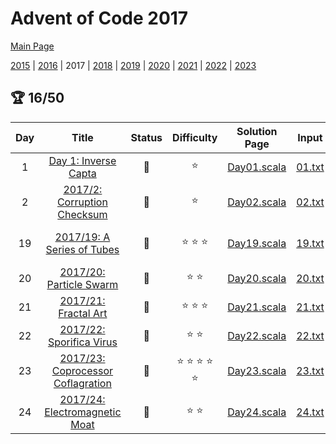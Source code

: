 

# Advent of Code 2017

[Main Page](https://adventofcode.com/2017)

[2015](/src/main/scala/advent_of_scala/year_2015/README.md) | [2016](/src/main/scala/advent_of_scala/year_2016/README.md) | 2017 | [2018](/src/main/scala/advent_of_scala/year_2018/README.md) | [2019](/src/main/scala/advent_of_scala/year_2019/README.md) | [2020](/src/main/scala/advent_of_scala/year_2020/README.md) | [2021](/src/main/scala/advent_of_scala/year_2021/README.md) | [2022](/src/main/scala/advent_of_scala/year_2022/README.md) | [2023](/src/main/scala/advent_of_scala/year_2023/README.md)

## :trophy: 16/50


| Day | Title | Status | Difficulty | Solution Page | Input | Test Page | Answer | Tags | 
| :---: | :------: | :---: | :---: | :---: | :---: | :---: | :---: | :---: |
| 1 | [Day 1: Inverse Capta](https://adventofcode.com/2017/day/1) | :1st_place_medal: | :star:  | [Day01.scala](/src/main/scala/advent_of_scala/year_2017/Day01.scala) | [01.txt](/src/main/resources/inputs/2017/01.txt) | [Day01Suite.scala](/src/test/scala/advent_of_scala/year_2017/Day01Suite.scala) | (1089, 1156) | linked-list |
| 2 | [2017/2: Corruption Checksum](https://adventofcode.com/2017/day/2) | :1st_place_medal: | :star:  | [Day02.scala](/src/main/scala/advent_of_scala/year_2017/Day02.scala) | [02.txt](/src/main/resources/inputs/2017/02.txt) | [Day02Suite.scala](/src/test/scala/advent_of_scala/year_2017/Day02Suite.scala) | (32020, 236) | arithmetic,checksum |
| 19 | [2017/19: A Series of Tubes](https://adventofcode.com/2017/day/19) | :1st_place_medal: | :star: :star: :star:  | [Day19.scala](/src/main/scala/advent_of_scala/year_2017/Day19.scala) | [19.txt](/src/main/resources/inputs/2017/19.txt) | [Day19Suite.scala](/src/test/scala/advent_of_scala/year_2017/Day19Suite.scala) | ("LIWQYKMRP", 16764) | graph,graph-traversal,assymmetric-result |
| 20 | [2017/20: Particle Swarm](https://adventofcode.com/2017/day/20) | :1st_place_medal: | :star: :star:  | [Day20.scala](/src/main/scala/advent_of_scala/year_2017/Day20.scala) | [20.txt](/src/main/resources/inputs/2017/20.txt) | [Day20Suite.scala](/src/test/scala/advent_of_scala/year_2017/Day20Suite.scala) | (300, 502) | sequence |
| 21 | [2017/21: Fractal Art](https://adventofcode.com/2017/day/21) | :1st_place_medal: | :star: :star: :star:  | [Day21.scala](/src/main/scala/advent_of_scala/year_2017/Day21.scala) | [21.txt](/src/main/resources/inputs/2017/21.txt) | [Day21Suite.scala](/src/test/scala/advent_of_scala/year_2017/Day21Suite.scala) | (133, 2_221_990) | combinatorics,matrix,revisit |
| 22 | [2017/22: Sporifica Virus](https://adventofcode.com/2017/day/22) | :1st_place_medal: | :star: :star:  | [Day22.scala](/src/main/scala/advent_of_scala/year_2017/Day22.scala) | [22.txt](/src/main/resources/inputs/2017/22.txt) | [Day22Suite.scala](/src/test/scala/advent_of_scala/year_2017/Day22Suite.scala) | (5447, 2_511_705) | game-of-life,slow,grid-rotation |
| 23 | [2017/23: Coprocessor Coflagration](https://adventofcode.com/2017/day/23) | :1st_place_medal: | :star: :star: :star: :star: :star:  | [Day23.scala](/src/main/scala/advent_of_scala/year_2017/Day23.scala) | [23.txt](/src/main/resources/inputs/2017/23.txt) | [Day23Suite.scala](/src/test/scala/advent_of_scala/year_2017/Day23Suite.scala) | (6241, 909) | opcode,reverse-engineering |
| 24 | [2017/24: Electromagnetic Moat](https://adventofcode.com/2017/day/24) | :1st_place_medal: | :star: :star:  | [Day24.scala](/src/main/scala/advent_of_scala/year_2017/Day24.scala) | [24.txt](/src/main/resources/inputs/2017/24.txt) | [Day24Suite.scala](/src/test/scala/advent_of_scala/year_2017/Day24Suite.scala) | (1656, 1642) | backtrack |
